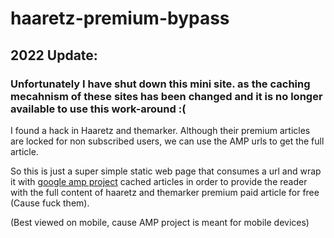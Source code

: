 # haaretz-premium-bypass

## 2022 Update: 
### Unfortunately I have shut down this mini site. as the caching mecahnism of these sites has been changed and it is no longer available to use this work-around :(

I found a hack in Haaretz and themarker. Although their premium articles are locked for non subscribed users, we can use the AMP urls to get the full article.

So this is just a super simple static web page that consumes a url and wrap it with [google amp project](https://developers.google.com/amp) cached articles in order to provide the reader with the full content of haaretz and themarker premium paid article for free (Cause fuck them).

(Best viewed on mobile, cause AMP project is meant for mobile devices)
